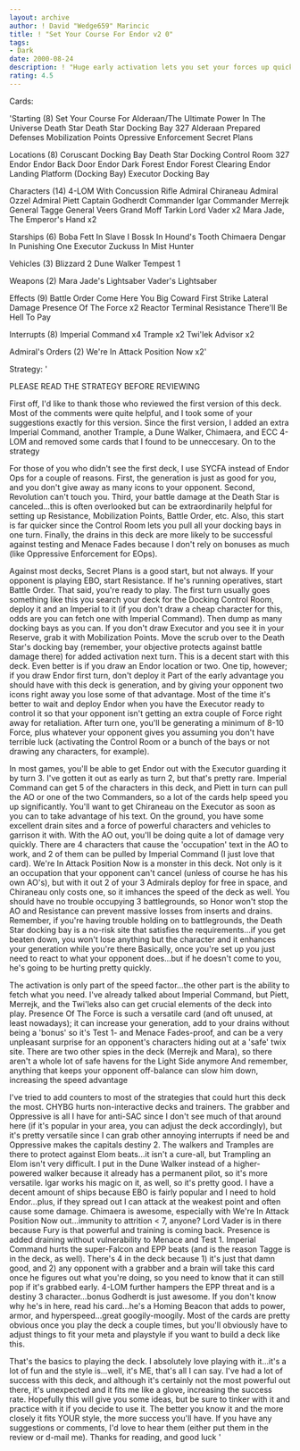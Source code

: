 ```yaml
---
layout: archive
author: ! David "Wedge659" Marincic
title: ! "Set Your Course For Endor v2 0"
tags:
- Dark
date: 2000-08-24
description: ! "Huge early activation lets you set your forces up quickly for heavy Force drains/direct damage."
rating: 4.5
---
```

Cards: 

'Starting (8)
Set Your Course For Alderaan/The Ultimate Power In The Universe
Death Star
Death Star Docking Bay 327
Alderaan
Prepared Defenses
Mobilization Points
Opressive Enforcement
Secret Plans

Locations (8)
Coruscant Docking Bay
Death Star Docking Control Room 327
Endor
Endor Back Door
Endor Dark Forest
Endor Forest Clearing
Endor Landing Platform (Docking Bay)
Executor Docking Bay

Characters (14)
4-LOM With Concussion Rifle
Admiral Chiraneau
Admiral Ozzel
Admiral Piett
Captain Godherdt
Commander Igar
Commander Merrejk
General Tagge
General Veers
Grand Moff Tarkin
Lord Vader x2
Mara Jade, The Emperor's Hand x2

Starships (6)
Boba Fett In Slave I
Bossk In Hound's Tooth
Chimaera
Dengar In Punishing One
Executor
Zuckuss In Mist Hunter

Vehicles (3)
Blizzard 2
Dune Walker
Tempest 1

Weapons (2)
Mara Jade's Lightsaber
Vader's Lightsaber

Effects (9)
Battle Order
Come Here You Big Coward
First Strike
Lateral Damage
Presence Of The Force x2
Reactor Terminal
Resistance
There'll Be Hell To Pay

Interrupts (8)
Imperial Command x4
Trample x2
Twi'lek Advisor x2

Admiral's Orders (2)
We're In Attack Position Now x2'

Strategy: '

PLEASE READ THE STRATEGY BEFORE REVIEWING

First off, I'd like to thank those who reviewed the first version of this deck.  Most of the comments were quite helpful, and I took some of your suggestions exactly for this version.  Since the first version, I added an extra Imperial Command, another Trample, a Dune Walker, Chimaera, and ECC 4-LOM and removed some cards that I found to be unneccesary.  On to the strategy

For those of you who didn't see the first deck, I use SYCFA instead of Endor Ops for a couple of reasons.  First, the generation is just as good for you, and you don't give away as many icons to your opponent.  Second, Revolution can't touch you.  Third, your battle damage at the Death Star is canceled...this is often overlooked but can be extraordinarily helpful for setting up Resistance, Mobilization Points, Battle Order, etc.  Also, this start is far quicker since the Control Room lets you pull all your docking bays in one turn.  Finally, the drains in this deck are more likely to be successful against testing and Menace Fades because I don't rely on bonuses as much (like Oppressive Enforcement for EOps).

Against most decks, Secret Plans is a good start, but not always.  If your opponent is playing EBO, start Resistance.  If he's running operatives, start Battle Order.  That said, you're ready to play.  The first turn usually goes something like this you search your deck for the Docking Control Room, deploy it and an Imperial to it (if you don't draw a cheap character for this, odds are you can fetch one with Imperial Command).  Then dump as many docking bays as you can.	If you don't draw Executor and you see it in your Reserve, grab it with Mobilization Points.  Move the scrub over to the Death Star's docking bay (remember, your objective protects against battle damage there) for added activation next turn.  This is a decent start with this deck.  Even better is if you draw an Endor location or two.  One tip, however; if you draw Endor first turn, don't deploy it  Part of the early advantage you should have with this deck is generation, and by giving your opponent two icons right away you lose some of that advantage.  Most of the time it's better to wait and deploy Endor when you have the Executor ready to control it so that your opponent isn't getting an extra couple of Force right away for retaliation.  After turn one, you'll be generating a minimum of 8-10 Force, plus whatever your opponent gives you assuming you don't have terrible luck (activating the Control Room or a bunch of the bays or not drawing any characters, for example).

In most games, you'll be able to get Endor out with the Executor guarding it by turn 3.  I've gotten it out as early as turn 2, but that's pretty rare.  Imperial Command can get 5 of the characters in this deck, and Piett in turn can pull the AO or one of the two Commanders, so a lot of the cards help speed you up significantly.  You'll want to get Chiraneau on the Executor as soon as you can to take advantage of his text.	On the ground, you have some excellent drain sites and a force of powerful characters and vehicles to garrison it with.  With the AO out, you'll be doing quite a lot of damage very quickly.	There are 4 characters that cause the 'occupation' text in the AO to work, and 2 of them can be pulled by Imperial Command (I just love that card).	We're In Attack Position Now is a monster in this deck.  Not only is it an occupation that your opponent can't cancel (unless of course he has his own AO's), but with it out 2 of your 3 Admirals deploy for free in space, and Chiraneau only costs one, so it imhances the speed of the deck as well.  You should have no trouble occupying 3 battlegrounds, so Honor won't stop the AO and Resistance can prevent massive losses from inserts and drains.  Remember, if you're having trouble holding on to battlegrounds, the Death Star docking bay is a no-risk site that satisfies the requirements...if you get beaten down, you won't lose anything but the character and it enhances your generation while you're there  Basically, once you're set up you just need to react to what your opponent does...but if he doesn't come to you, he's going to be hurting pretty quickly.

The activation is only part of the speed factor...the other part is the ability to fetch what you need.  I've already talked about Imperial Command, but Piett, Merrejk, and the Twi'leks also can get crucial elements of the deck into play.  Presence Of The Force is such a versatile card (and oft unused, at least nowadays); it can increase your generation, add to your drains without being a 'bonus' so it's Test 1- and Menace Fades-proof, and can be a very unpleasant surprise for an opponent's characters hiding out at a 'safe' twix site.  There are two other spies in the deck (Merrejk and Mara), so there aren't a whole lot of safe havens for the Light Side anymore  And remember, anything that keeps your opponent off-balance can slow him down, increasing the speed advantage

I've tried to add counters to most of the strategies that could hurt this deck the most.  CHYBG hurts non-interactive decks and trainers.  The grabber and Oppressive is all I have for anti-SAC since I don't see much of that around here (if it's popular in your area, you can adjust the deck accordingly), but it's pretty versatile since I can grab other annoying interrupts if need be and Oppressive makes the capitals destiny 2.  The walkers and Tramples are there to protect against Elom beats...it isn't a cure-all, but Trampling an Elom isn't very difficult.  I put in the Dune Walker instead of a higher-powered walker because it already has a permanent pilot, so it's more versatile.  Igar works his magic on it, as well, so it's pretty good.  I have a decent amount of ships because EBO is fairly popular and I need to hold Endor...plus, if they spread out I can attack at the weakest point and often cause some damage.	Chimaera is awesome, especially with We're In Attack Position Now out...immunity to attrition < 7, anyone?  Lord Vader is in there because Fury is that powerful and training is coming back.	Presence is added draining without vulnerability to Menace and Test 1.	Imperial Command hurts the super-Falcon and EPP beats (and is the reason Tagge is in the deck, as well).  There's 4 in the deck because 1) it's just that damn good, and 2) any opponent with a grabber and a brain will take this card once he figures out what you're doing, so you need to know that it can still pop if it's grabbed early.  4-LOM further hampers the EPP threat and is a destiny 3 character...bonus  Godherdt is just awesome.  If you don't know why he's in here, read his card...he's a Homing Beacon that adds to power, armor, and hyperspeed...great googily-moogily.  Most of the cards are pretty obvious once you play the deck a couple times, but you'll obviously have to adjust things to fit your meta and playstyle if you want to build a deck like this.

That's the basics to playing the deck.  I absolutely love playing with it...it's a lot of fun and the style is...well, it's ME, that's all I can say.  I've had a lot of success with this deck, and although it's certainly not the most powerful out there, it's unexpected and it fits me like a glove, increasing the success rate.	Hopefully this will give you some ideas, but be sure to tinker with it and practice with it if you decide to use it.  The better you know it and the more closely it fits YOUR style, the more success you'll have.  If you have any suggestions or comments, I'd love to hear them (either put them in the review or d-mail me).  Thanks for reading, and good luck '